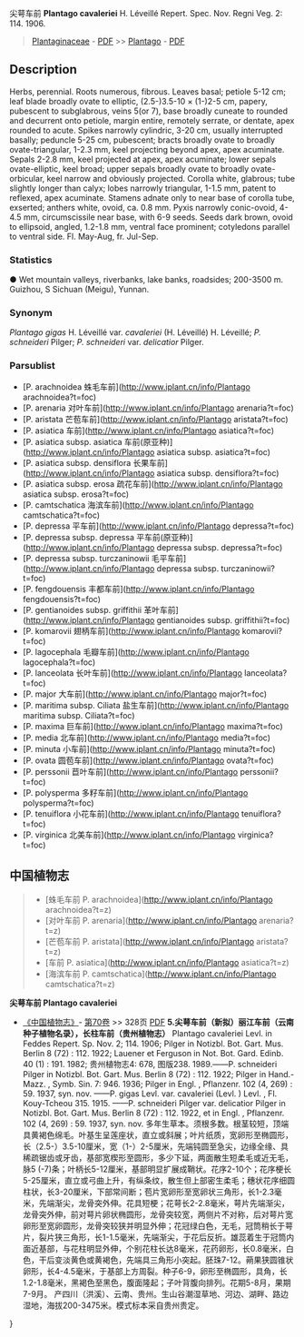 尖萼车前 **Plantago cavaleriei** H. Léveillé Repert. Spec. Nov. Regni Veg. 2: 114. 1906.

> [Plantaginaceae](http://www.iplant.cn/info/Plantaginaceae?t=foc) - [PDF](http://www.iplant.cn/foc/pdf/Plantaginaceae.pdf) >> [Plantago](http://www.iplant.cn/info/Plantago?t=foc) - [PDF](http://www.iplant.cn/foc/pdf/Plantago.pdf)
## Description

Herbs, perennial. Roots numerous, fibrous. Leaves basal; petiole 5-12 cm; leaf blade broadly ovate to elliptic, (2.5-)3.5-10 × (1-)2-5 cm, papery, pubescent to subglabrous, veins 5(or 7), base broadly cuneate to rounded and decurrent onto petiole, margin entire, remotely serrate, or dentate, apex rounded to acute. Spikes narrowly cylindric, 3-20 cm, usually interrupted basally; peduncle 5-25 cm, pubescent; bracts broadly ovate to broadly ovate-triangular, 1-2.3 mm, keel projecting beyond apex, apex acuminate. Sepals 2-2.8 mm, keel projected at apex, apex acuminate; lower sepals ovate-elliptic, keel broad; upper sepals broadly ovate to broadly ovate-orbicular, keel narrow and obviously projected. Corolla white, glabrous; tube slightly longer than calyx; lobes narrowly triangular, 1-1.5 mm, patent to reflexed, apex acuminate. Stamens adnate only to near base of corolla tube, exserted; anthers white, ovoid, ca. 0.8 mm. Pyxis narrowly conic-ovoid, 4-4.5 mm, circumscissile near base, with 6-9 seeds. Seeds dark brown, ovoid to ellipsoid, angled, 1.2-1.8 mm, ventral face prominent; cotyledons parallel to ventral side. Fl. May-Aug, fr. Jul-Sep.

### Statistics
● Wet mountain valleys, riverbanks, lake banks, roadsides; 200-3500 m. Guizhou, S Sichuan (Meigu), Yunnan.

### Synonym
*Plantago gigas* H. Léveillé var. *cavaleriei* (H. Léveillé) H. Léveillé; *P. schneideri* Pilger; *P. schneideri* var. *delicatior* Pilger.

### Parsublist

* [P.  arachnoidea  蛛毛车前](http://www.iplant.cn/info/Plantago arachnoidea?t=foc)
* [P.  arenaria  对叶车前](http://www.iplant.cn/info/Plantago arenaria?t=foc)
* [P.  aristata  芒苞车前](http://www.iplant.cn/info/Plantago aristata?t=foc)
* [P.  asiatica  车前](http://www.iplant.cn/info/Plantago asiatica?t=foc)
* [P.  asiatica subsp. asiatica  车前(原亚种)](http://www.iplant.cn/info/Plantago asiatica subsp. asiatica?t=foc)
* [P.  asiatica subsp. densiflora  长果车前](http://www.iplant.cn/info/Plantago asiatica subsp. densiflora?t=foc)
* [P.  asiatica subsp. erosa  疏花车前](http://www.iplant.cn/info/Plantago asiatica subsp. erosa?t=foc)
* [P.  camtschatica  海滨车前](http://www.iplant.cn/info/Plantago camtschatica?t=foc)
* [P.  depressa  平车前](http://www.iplant.cn/info/Plantago depressa?t=foc)
* [P.  depressa subsp. depressa  平车前(原亚种)](http://www.iplant.cn/info/Plantago depressa subsp. depressa?t=foc)
* [P.  depressa subsp. turczaninowii  毛平车前](http://www.iplant.cn/info/Plantago depressa subsp. turczaninowii?t=foc)
* [P.  fengdouensis  丰都车前](http://www.iplant.cn/info/Plantago fengdouensis?t=foc)
* [P.  gentianoides subsp. griffithii  革叶车前](http://www.iplant.cn/info/Plantago gentianoides subsp. griffithii?t=foc)
* [P.  komarovii  翅柄车前](http://www.iplant.cn/info/Plantago komarovii?t=foc)
* [P.  lagocephala  毛瓣车前](http://www.iplant.cn/info/Plantago lagocephala?t=foc)
* [P.  lanceolata  长叶车前](http://www.iplant.cn/info/Plantago lanceolata?t=foc)
* [P.  major  大车前](http://www.iplant.cn/info/Plantago major?t=foc)
* [P.  maritima subsp. Ciliata  盐生车前](http://www.iplant.cn/info/Plantago maritima subsp. Ciliata?t=foc)
* [P.  maxima  巨车前](http://www.iplant.cn/info/Plantago maxima?t=foc)
* [P.  media  北车前](http://www.iplant.cn/info/Plantago media?t=foc)
* [P.  minuta  小车前](http://www.iplant.cn/info/Plantago minuta?t=foc)
* [P.  ovata  圆苞车前](http://www.iplant.cn/info/Plantago ovata?t=foc)
* [P.  perssonii  苣叶车前](http://www.iplant.cn/info/Plantago perssonii?t=foc)
* [P.  polysperma  多籽车前](http://www.iplant.cn/info/Plantago polysperma?t=foc)
* [P.  tenuiflora  小花车前](http://www.iplant.cn/info/Plantago tenuiflora?t=foc)
* [P.  virginica  北美车前](http://www.iplant.cn/info/Plantago virginica?t=foc)

## 中国植物志

> * [蛛毛车前  P.  arachnoidea](http://www.iplant.cn/info/Plantago arachnoidea?t=z)
> * [对叶车前  P.  arenaria](http://www.iplant.cn/info/Plantago arenaria?t=z)
> * [芒苞车前  P.  aristata](http://www.iplant.cn/info/Plantago aristata?t=z)
> * [车前  P.  asiatica](http://www.iplant.cn/info/Plantago asiatica?t=z)
> * [海滨车前  P.  camtschatica](http://www.iplant.cn/info/Plantago camtschatica?t=z)

**尖萼车前 Plantago cavaleriei**

* [《中国植物志》](http://www.iplant.cn/frps)- [第70卷](http://www.iplant.cn/frps/vol/70) >> 328页 [PDF](http://www.iplant.cn/frps/pdf/70/328.pdf)
**5.尖萼车前（新拟）丽江车前（云南种子植物名录），长柱车前（贵州植物志）**
Plantago cavaleriei Levl. in Feddes Repert. Sp. Nov. 2; 114. 1906; Pilger in Notizbl. Bot. Gart. Mus. Berlin 8 (72) : 112. 1922; Lauener et Ferguson in Not. Bot. Gard. Edinb. 40 (1) : 191. 1982; 贵州植物志4: 678, 图版238. 1989.——P. schneideri Pilger in Notizbl. Bot. Gart. Mus. Berlin 8 (72) : 112. 1922; Pilger in Hand.-Mazz. , Symb. Sin. 7: 946. 1936; Pilger in Engl. , Pflanzenr. 102 (4, 269) : 59. 1937, syn. nov. ——P. gigas Levl. var. cavaleriei (Levl. ) Levl. , Fl. Kouy-Tcheou 315. 1915. ——P. schneideri Pilger var. delicatior Pilger in Notizbl. Bot. Gart. Mus. Berlin 8 (72) : 112. 1922, et in Engl. , Pflanzenr. 102 (4, 269) : 59. 1937, syn. nov.
多年生草本。须根多数。根茎较短，顶端具黄褐色绵毛。叶基生呈莲座状，直立或斜展；叶片纸质，宽卵形至椭圆形，长（2.5-）3.5-10厘米，宽（1-）2-5厘米，先端钝圆至急尖，边缘全缘、具稀疏锯齿或牙齿，基部宽楔形至圆形，多少下延，两面散生短柔毛或近无毛，脉5 (-7)条；叶柄长5-12厘米，基部明显扩展成鞘状。花序2-10个；花序梗长5-25厘米，直立或弓曲上升，有纵条纹，散生但上部密生柔毛；穗状花序细圆柱状，长3-20厘米，下部常间断；苞片宽卵形至宽卵状三角形，长1-2.3毫米，先端渐尖，龙骨突外伸。花具短梗；花萼长2-2.8毫米，萼片先端渐尖，龙骨突外伸，前对萼片卵状椭圆形，龙骨突较宽，两侧片不对称，后对萼片宽卵形至宽卵圆形，龙骨突较狭并明显外伸；花冠绿白色，无毛，冠筒稍长于萼片，裂片狭三角形，长1-1.5毫米，先端渐尖，于花后反折。雄蕊着生于冠筒内面近基部，与花柱明显外伸，个别花柱长达8毫米，花药卵形，长0.8毫米，白色，干后变淡黄色或黄褐色，先端具三角形小突起。胚珠7-12。蒴果狭圆锥状卵形，长4-4.5毫米，于基部上方周裂。种子6-9，卵形至椭圆形，具角，长1.2-1.8毫米，黑褐色至黑色，腹面隆起；子叶背腹向排列。花期5-8月，果期7-9月。
产四川（洪溪）、云南、贵州。生山谷潮湿草地、河边、湖畔、路边湿地，海拔200-3475米。模式标本采自贵州贵定。

}
